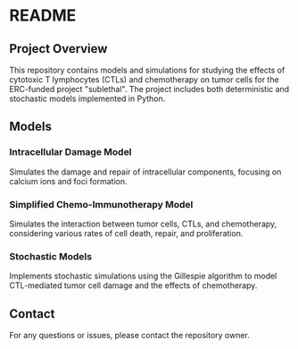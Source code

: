 # README

## Project Overview

This repository contains models and simulations for studying the effects of cytotoxic T lymphocytes (CTLs) and chemotherapy on tumor cells for the ERC-funded project "sublethal". The project includes both deterministic and stochastic models implemented in Python.

## Models

### Intracellular Damage Model

Simulates the damage and repair of intracellular components, focusing on calcium ions and foci formation.

### Simplified Chemo-Immunotherapy Model

Simulates the interaction between tumor cells, CTLs, and chemotherapy, considering various rates of cell death, repair, and proliferation.

### Stochastic Models

Implements stochastic simulations using the Gillespie algorithm to model CTL-mediated tumor cell damage and the effects of chemotherapy.


## Contact

For any questions or issues, please contact the repository owner.
